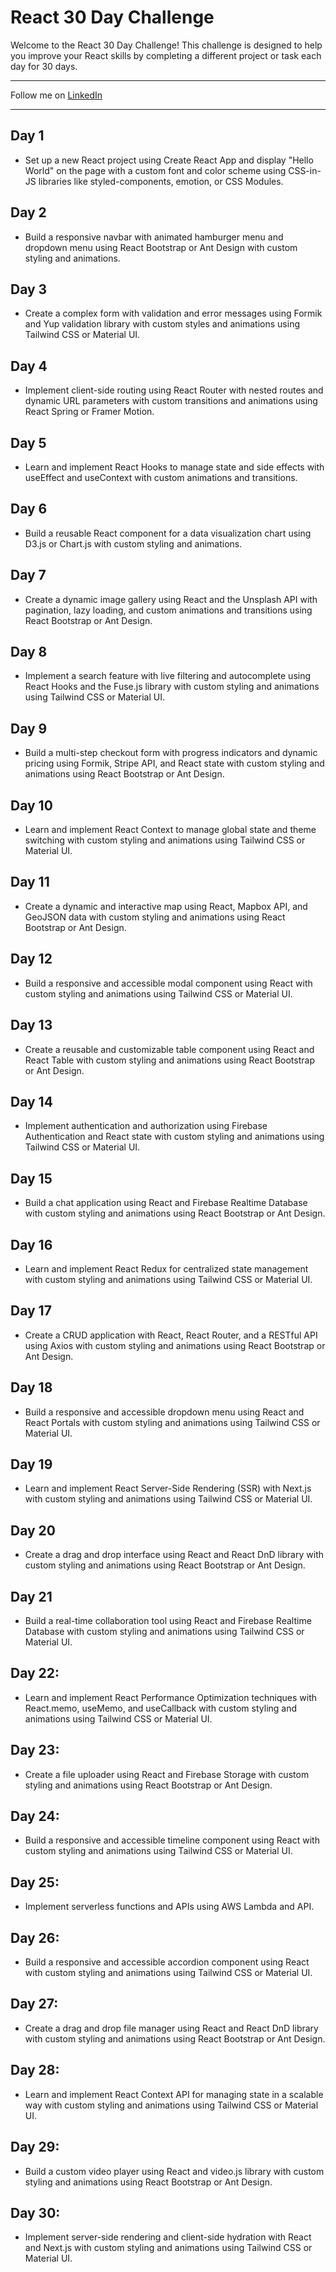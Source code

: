 # React 30 Day Challenge

Welcome to the React 30 Day Challenge! This challenge is designed to help you improve your React skills by completing a different project or task each day for 30 days.

---
 
 Follow me on [LinkedIn](https://www.linkedin.com/in/mirjalol-jabborov/)
 
---

## Day 1
* Set up a new React project using Create React App and display "Hello World" on the page with a custom font and color scheme using CSS-in-JS libraries like styled-components, emotion, or CSS Modules.

## Day 2
* Build a responsive navbar with animated hamburger menu and dropdown menu using React Bootstrap or Ant Design with custom styling and animations.

## Day 3
* Create a complex form with validation and error messages using Formik and Yup validation library with custom styles and animations using Tailwind CSS or Material UI.

## Day 4
* Implement client-side routing using React Router with nested routes and dynamic URL parameters with custom transitions and animations using React Spring or Framer Motion.

## Day 5
* Learn and implement React Hooks to manage state and side effects with useEffect and useContext with custom animations and transitions.

## Day 6
* Build a reusable React component for a data visualization chart using D3.js or Chart.js with custom styling and animations.

## Day 7
* Create a dynamic image gallery using React and the Unsplash API with pagination, lazy loading, and custom animations and transitions using React Bootstrap or Ant Design.

## Day 8
* Implement a search feature with live filtering and autocomplete using React Hooks and the Fuse.js library with custom styling and animations using Tailwind CSS or Material UI.

## Day 9
* Build a multi-step checkout form with progress indicators and dynamic pricing using Formik, Stripe API, and React state with custom styling and animations using React Bootstrap or Ant Design.

## Day 10
* Learn and implement React Context to manage global state and theme switching with custom styling and animations using Tailwind CSS or Material UI.

## Day 11
* Create a dynamic and interactive map using React, Mapbox API, and GeoJSON data with custom styling and animations using React Bootstrap or Ant Design.

## Day 12
* Build a responsive and accessible modal component using React with custom styling and animations using Tailwind CSS or Material UI.

## Day 13
* Create a reusable and customizable table component using React and React Table with custom styling and animations using React Bootstrap or Ant Design.

## Day 14
* Implement authentication and authorization using Firebase Authentication and React state with custom styling and animations using Tailwind CSS or Material UI.

## Day 15
* Build a chat application using React and Firebase Realtime Database with custom styling and animations using React Bootstrap or Ant Design.

## Day 16
* Learn and implement React Redux for centralized state management with custom styling and animations using Tailwind CSS or Material UI.

## Day 17
* Create a CRUD application with React, React Router, and a RESTful API using Axios with custom styling and animations using React Bootstrap or Ant Design.

## Day 18
* Build a responsive and accessible dropdown menu using React and React Portals with custom styling and animations using Tailwind CSS or Material UI.

## Day 19
* Learn and implement React Server-Side Rendering (SSR) with Next.js with custom styling and animations using Tailwind CSS or Material UI.

## Day 20
* Create a drag and drop interface using React and React DnD library with custom styling and animations using React Bootstrap or Ant Design.

## Day 21
* Build a real-time collaboration tool using React and Firebase Realtime Database with custom styling and animations using Tailwind CSS or Material UI.

## Day 22:
* Learn and implement React Performance Optimization techniques with React.memo, useMemo, and useCallback with custom styling and animations using Tailwind CSS or Material UI.

## Day 23:
* Create a file uploader using React and Firebase Storage with custom styling and animations using React Bootstrap or Ant Design.

## Day 24:
* Build a responsive and accessible timeline component using React with custom styling and animations using Tailwind CSS or Material UI.

## Day 25:
* Implement serverless functions and APIs using AWS Lambda and API.

## Day 26:
* Build a responsive and accessible accordion component using React with custom styling and animations using Tailwind CSS or Material UI.

## Day 27: 
* Create a drag and drop file manager using React and React DnD library with custom styling and animations using React Bootstrap or Ant Design.

## Day 28: 
* Learn and implement React Context API for managing state in a scalable way with custom styling and animations using Tailwind CSS or Material UI.

## Day 29: 
* Build a custom video player using React and video.js library with custom styling and animations using React Bootstrap or Ant Design.

## Day 30: 
* Implement server-side rendering and client-side hydration with React and Next.js with custom styling and animations using Tailwind CSS or Material UI.

